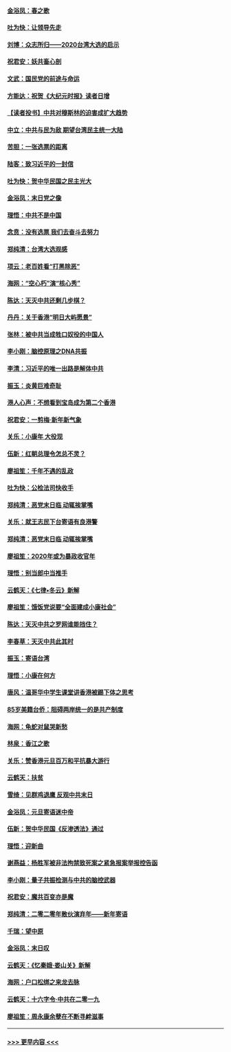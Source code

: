 #### [金浴凤：春之歌](../pages/nsc993/n11797687.md?t=01162055) 
#### [吐为快：让领导先走](../pages/nsc993/n11797512.md?t=01162055) 
#### [刘博：众志所归——2020台湾大选的启示](../pages/nsc993/n11796878.md?t=01162055) 
#### [祝君安：妖共畜心剖](../pages/nsc993/n11794273.md?t=01162055) 
#### [文武：国民党的前途与命运](../pages/nsc993/n11794198.md?t=01162055) 
#### [方能达：祝贺《大纪元时报》读者日增](../pages/nsc993/n11793807.md?t=01162055) 
#### [【读者投书】中共对穆斯林的迫害成扩大趋势](../pages/nsc993/n11791371.md?t=01162055) 
#### [中立：中共与民为敌 期望台湾民主统一大陆](../pages/nsc993/n11790392.md?t=01162055) 
#### [苦胆：一张选票的距离](../pages/nsc993/n11788914.md?t=01162055) 
#### [陆客：致习近平的一封信](../pages/nsc993/n11788867.md?t=01162055) 
#### [吐为快：贺中华民国之民主光大](../pages/nsc993/n11788618.md?t=01162055) 
#### [金浴凤：末日党之像](../pages/nsc993/n11787475.md?t=01162055) 
#### [理悟：中共不是中国](../pages/nsc993/n11787463.md?t=01162055) 
#### [念贲：没有选票  我们去奋斗去努力](../pages/nsc993/n11787398.md?t=01162055) 
#### [郑纯清：台湾大选观感](../pages/nsc993/n11786210.md?t=01162055) 
#### [项云：老百姓看“打黑除恶”](../pages/nsc993/n11785398.md?t=01162055) 
#### [海网：“空心朽”演“核心秀”](../pages/nsc993/n11783874.md?t=01162055) 
#### [陈达：天灭中共还剩几步棋？](../pages/nsc993/n11783719.md?t=01162055) 
#### [丹丹：关于香港“明日大屿愿景”](../pages/nsc993/n11783273.md?t=01162055) 
#### [张林：被中共当成牲口奴役的中国人](../pages/nsc993/n11782397.md?t=01162055) 
#### [李小刚：脑控原理之DNA共振](../pages/nsc993/n11780962.md?t=01162055) 
#### [李清：习近平的唯一出路是解体中共](../pages/nsc993/n11780866.md?t=01162055) 
#### [振玉：炎黄巨难奇耻](../pages/nsc993/n11779632.md?t=01162055) 
#### [港人心声：不想看到宝岛成为第二个香港](../pages/nsc993/n11778817.md?t=01162055) 
#### [祝君安：一剪梅‧新年新气象](../pages/nsc993/n11776340.md?t=01162055) 
#### [关乐：小康年 大役现](../pages/nsc993/n11774213.md?t=01162055) 
#### [伍新：红朝总理令怎总不灵？](../pages/nsc993/n11770813.md?t=01162055) 
#### [廖祖笙：千年不遇的乱政](../pages/nsc993/n11770373.md?t=01162055) 
#### [吐为快：公检法司快收手](../pages/nsc993/n11770359.md?t=01162055) 
#### [郑纯清：恶党末日临 动辄挨掌嘴](../pages/nsc993/n11769912.md?t=01162055) 
#### [关乐：就王志民下台寄语有良港警](../pages/nsc993/n11769903.md?t=01162055) 
#### [郑纯清：恶党末日临 动辄挨掌嘴](../pages/nsc993/n11769356.md?t=01162055) 
#### [廖祖笙：2020年或为暴政收官年](../pages/nsc993/n11768216.md?t=01162055) 
#### [理悟：别当郎中当推手](../pages/nsc993/n11768243.md?t=01162055) 
#### [云鹤天：《七律▪冬云》新解](../pages/nsc993/n11768204.md?t=01162055) 
#### [廖祖笙：饿饭党说要“全面建成小康社会”](../pages/nsc993/n11767482.md?t=01162055) 
#### [陈达：天灭中共之罗网谁能挡住？](../pages/nsc993/n11767465.md?t=01162055) 
#### [李春草：天灭中共此其时](../pages/nsc993/n11767452.md?t=01162055) 
#### [振玉：寄语台湾](../pages/nsc993/n11767432.md?t=01162055) 
#### [理悟：小康在何方](../pages/nsc993/n11767394.md?t=01162055) 
#### [唐风：温哥华中学生课堂讲香港被踢下体之思考](../pages/nsc993/n11766848.md?t=01162055) 
#### [85岁美籍台侨：阻碍两岸统一的是共产制度](../pages/nsc993/n11765043.md?t=01162055) 
#### [海网：龟蛇对鼠哭新愁](../pages/nsc993/n11764895.md?t=01162055) 
#### [林泉：香江之歌](../pages/nsc993/n11764415.md?t=01162055) 
#### [关乐：赞香港元旦百万和平抗暴大游行](../pages/nsc993/n11764382.md?t=01162055) 
#### [云鹤天：扶贫](../pages/nsc993/n11764245.md?t=01162055) 
#### [雪绮：见群鸡退鹰  反观中共末日](../pages/nsc993/n11762112.md?t=01162055) 
#### [金浴凤：元旦寄语迷中帝](../pages/nsc993/n11761788.md?t=01162055) 
#### [伍新：贺中华民国《反渗透法》通过](../pages/nsc993/n11761994.md?t=01162055) 
#### [理悟：迎新曲](../pages/nsc993/n11761152.md?t=01162055) 
#### [谢燕益：杨胜军被非法拘禁致死案之紧急报案举报控告函](../pages/nsc993/n11756134.md?t=01162055) 
#### [李小刚：量子共振检测与中共的脑控武器](../pages/nsc993/n11754518.md?t=01162055) 
#### [祝君安：魔共百变亦是魔](../pages/nsc993/n11754469.md?t=01162055) 
#### [郑纯清：二零二零年散伙演弃年——新年寄语](../pages/nsc993/n11754195.md?t=01162055) 
#### [千瑞：望中原](../pages/nsc993/n11754159.md?t=01162055) 
#### [金浴凤：末日叹](../pages/nsc993/n11752359.md?t=01162055) 
#### [云鹤天：《忆秦娥‧娄山关》新解](../pages/nsc993/n11752348.md?t=01162055) 
#### [海网：户口松绑之来龙去脉](../pages/nsc993/n11752328.md?t=01162055) 
#### [云鹤天：十六字令‧中共在二零一九](../pages/nsc993/n11752305.md?t=01162055) 
#### [廖祖笙：周永康余孽在不断寻衅滋事](../pages/nsc993/n11751013.md?t=01162055) 

----
#### [ >>> 更早内容 <<< ](../indexes/nsc993-earlier.md)
